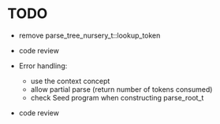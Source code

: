 # TODO

* remove parse_tree_nursery_t::lookup_token

* code review

* Error handling:
    * use the context concept
    * allow partial parse (return number of tokens consumed)
    * check Seed program when constructing parse_root_t

* code review
